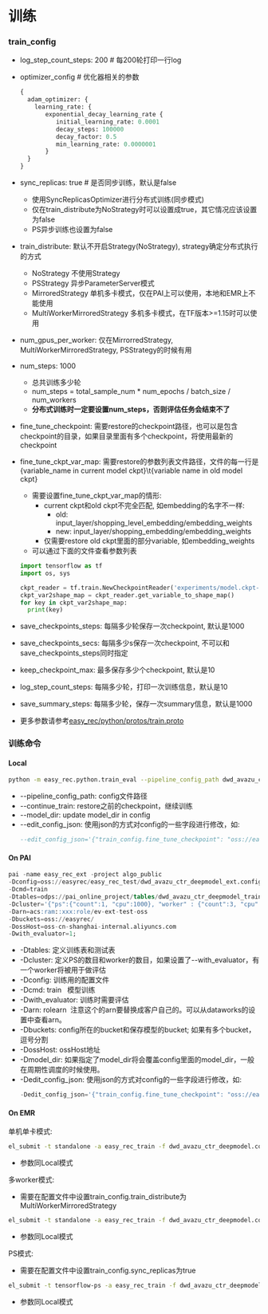 # 训练

### train\_config

- log\_step\_count\_steps: 200    \# 每200轮打印一行log

- optimizer\_config     \# 优化器相关的参数

  ```protobuf
  {
    adam_optimizer: {
      learning_rate: {
         exponential_decay_learning_rate {
            initial_learning_rate: 0.0001
            decay_steps: 100000
            decay_factor: 0.5
            min_learning_rate: 0.0000001
         }
    }
  }
  ```

- sync\_replicas: true  \# 是否同步训练，默认是false

  - 使用SyncReplicasOptimizer进行分布式训练(同步模式)
  - 仅在train\_distribute为NoStrategy时可以设置成true，其它情况应该设置为false
  - PS异步训练也设置为false

- train\_distribute: 默认不开启Strategy(NoStrategy), strategy确定分布式执行的方式

  - NoStrategy 不使用Strategy
  - PSStrategy 异步ParameterServer模式
  - MirroredStrategy 单机多卡模式，仅在PAI上可以使用，本地和EMR上不能使用
  - MultiWorkerMirroredStrategy 多机多卡模式，在TF版本>=1.15时可以使用

- num\_gpus\_per\_worker: 仅在MirrorredStrategy, MultiWorkerMirroredStrategy, PSStrategy的时候有用

- num\_steps: 1000

  - 总共训练多少轮
  - num\_steps = total\_sample\_num \* num\_epochs / batch\_size / num\_workers
  - **分布式训练时一定要设置num\_steps，否则评估任务会结束不了**

- fine\_tune\_checkpoint: 需要restore的checkpoint路径，也可以是包含checkpoint的目录，如果目录里面有多个checkpoint，将使用最新的checkpoint

- fine\_tune\_ckpt\_var\_map: 需要restore的参数列表文件路径，文件的每一行是{variable\_name in current model ckpt}\\t{variable name in old model ckpt}

  - 需要设置fine\_tune\_ckpt\_var\_map的情形:
    - current ckpt和old ckpt不完全匹配, 如embedding的名字不一样:
      - old: input\_layer/shopping\_level\_embedding/embedding\_weights
      - new: input\_layer/shopping\_embedding/embedding\_weights
    - 仅需要restore old ckpt里面的部分variable, 如embedding\_weights
  - 可以通过下面的文件查看参数列表

  ```python
  import tensorflow as tf
  import os, sys

  ckpt_reader = tf.train.NewCheckpointReader('experiments/model.ckpt-0')
  ckpt_var2shape_map = ckpt_reader.get_variable_to_shape_map()
  for key in ckpt_var2shape_map:
    print(key)
  ```

- save\_checkpoints\_steps: 每隔多少轮保存一次checkpoint, 默认是1000

- save\_checkpoints\_secs: 每隔多少s保存一次checkpoint, 不可以和save\_checkpoints\_steps同时指定

- keep\_checkpoint\_max: 最多保存多少个checkpoint, 默认是10

- log\_step\_count\_steps: 每隔多少轮，打印一次训练信息，默认是10

- save\_summary\_steps: 每隔多少轮，保存一次summary信息，默认是1000

- 更多参数请参考[easy\_rec/python/protos/train.proto](./reference.md)

### 训练命令

#### Local

```bash
python -m easy_rec.python.train_eval --pipeline_config_path dwd_avazu_ctr_deepmodel.config
```

- \--pipeline\_config\_path: config文件路径
- \--continue\_train: restore之前的checkpoint，继续训练
- \--model\_dir: update model\_dir in config
- \--edit\_config\_json: 使用json的方式对config的一些字段进行修改，如:
  ```sql
  --edit_config_json='{"train_config.fine_tune_checkpoint": "oss://easyrec/model.ckpt-50"}'
  ```

#### On PAI

```sql
pai -name easy_rec_ext -project algo_public
-Dconfig=oss://easyrec/easy_rec_test/dwd_avazu_ctr_deepmodel_ext.config
-Dcmd=train
-Dtables=odps://pai_online_project/tables/dwd_avazu_ctr_deepmodel_train,odps://pai_online_project/tables/dwd_avazu_ctr_deepmodel_test
-Dcluster='{"ps":{"count":1, "cpu":1000}, "worker" : {"count":3, "cpu":1000, "gpu":100, "memory":40000}}'
-Darn=acs:ram::xxx:role/ev-ext-test-oss
-Dbuckets=oss://easyrec/
-DossHost=oss-cn-shanghai-internal.aliyuncs.com
-Dwith_evaluator=1;
```

- \-Dtables: 定义训练表和测试表
- \-Dcluster: 定义PS的数目和worker的数目，如果设置了--with\_evaluator，有一个worker将被用于做评估
- \-Dconfig: 训练用的配置文件
- \-Dcmd: train &#160; 模型训练
- \-Dwith\_evaluator: 训练时需要评估
- \-Darn: rolearn &#160;注意这个的arn要替换成客户自己的。可以从dataworks的设置中查看arn。
- \-Dbuckets: config所在的bucket和保存模型的bucket; 如果有多个bucket，逗号分割
- \-DossHost: ossHost地址
- \-Dmodel\_dir: 如果指定了model\_dir将会覆盖config里面的model\_dir，一般在周期性调度的时候使用。
- \-Dedit\_config\_json: 使用json的方式对config的一些字段进行修改，如:
  ```sql
  -Dedit_config_json='{"train_config.fine_tune_checkpoint": "oss://easyrec/model.ckpt-50"}'
  ```

#### On EMR

单机单卡模式:

```bash
el_submit -t standalone -a easy_rec_train -f dwd_avazu_ctr_deepmodel.config -m local  -wn 1 -wc 6 -wm 20000  -wg 1 -c "python -m easy_rec.python.train_eval --pipeline_config_path dwd_avazu_ctr_deepmodel.config --continue_train"
```

- 参数同Local模式

多worker模式:

- 需要在配置文件中设置train\_config.train\_distribute为MultiWorkerMirroredStrategy

```bash
el_submit -t standalone -a easy_rec_train -f dwd_avazu_ctr_deepmodel.config -m local  -wn 1 -wc 6 -wm 20000  -wg 2 -c "python -m easy_rec.python.train_eval --pipeline_config_path dwd_avazu_ctr_deepmodel.config --continue_train"
```

- 参数同Local模式

PS模式:

- 需要在配置文件中设置train\_config.sync\_replicas为true

```bash
el_submit -t tensorflow-ps -a easy_rec_train -f dwd_avazu_ctr_deepmodel.config -m local -pn 1 -pc 4 -pm 20000 -wn 3 -wc 6 -wm 20000 -c "python -m easy_rec.python.train_eval --pipeline_config_path dwd_avazu_ctr_deepmodel.config --continue_train"
```

- 参数同Local模式

